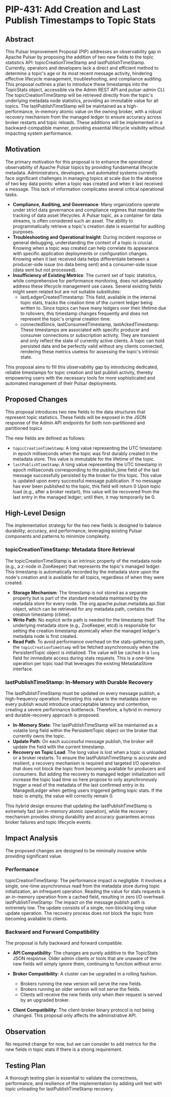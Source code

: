 # PIP-431: Add Creation and Last Publish Timestamps to Topic Stats

## Abstract
This Pulsar Improvement Proposal (PIP) addresses an observability gap in Apache Pulsar by proposing the addition of two new fields to the topic statistics API: topicCreationTimeStamp and lastPublishTimeStamp. Currently, operators and developers lack a direct and efficient method to determine a topic's age or its most recent message activity, hindering effective lifecycle management, troubleshooting, and compliance auditing. This proposal outlines a plan to introduce these timestamps into the TopicStats object, accessible via the Admin REST API and pulsar-admin CLI. The topicCreationTimeStamp will be retrieved directly from the topic's underlying metadata node statistics, providing an immutable value for all topics. The lastPublishTimeStamp will be maintained as a high-performance, in-memory atomic value on the owning broker, with a robust recovery mechanism from the managed ledger to ensure accuracy across broker restarts and topic reloads. These additions will be implemented in a backward-compatible manner, providing essential lifecycle visibility without impacting system performance.

## Motivation
The primary motivation for this proposal is to enhance the operational observability of Apache Pulsar topics by providing fundamental lifecycle metadata. Administrators, developers, and automated systems currently face significant challenges in managing topics at scale due to the absence of two key data points: when a topic was created and when it last received a message. This lack of information complicates several critical operational tasks.

- **Compliance, Auditing, and Governance**: Many organizations operate under strict data governance and compliance regimes that mandate the tracking of data asset lifecycles. A Pulsar topic, as a container for data streams, is often considered such an asset. The ability to programmatically retrieve a topic's creation date is essential for auditing purposes.
- **Troubleshooting and Operational Insight**: During incident response or general debugging, understanding the context of a topic is crucial. Knowing when a topic was created can help correlate its appearance with specific application deployments or configuration changes. Knowing when it last received data helps differentiate between a producer-side issue (no data being sent) and a consumer-side issue (data sent but not processed).
- **Insufficiency of Existing Metrics**:
  The current set of topic statistics, while comprehensive for performance monitoring, does not adequately address these lifecycle management use cases. Several existing fields might seem related but are not suitable substitutes:
  - lastLedgerCreatedTimestamp: This field, available in the internal topic stats, tracks the creation time of the current ledger being written to. Since topics can have many ledgers over their lifetime due to rollovers, this timestamp changes frequently and does not represent the topic's original creation time.
  - connectedSince, lastConsumedTimestamp, lastAckedTimestamp: These timestamps are associated with specific producer and consumer connections or subscription activity. They are transient and only reflect the state of currently active clients. A topic can hold persisted data and be perfectly valid without any clients connected, rendering these metrics useless for assessing the topic's intrinsic state.

This proposal aims to fill this observability gap by introducing dedicated, reliable timestamps for topic creation and last publish activity, thereby empowering users with the necessary tools for more sophisticated and automated management of their Pulsar deployments.

## Proposed Changes
This proposal introduces two new fields to the data structures that represent topic statistics. These fields will be exposed in the JSON response of the Admin API endpoints for both non-partitioned and partitioned topics

The new fields are defined as follows:

- `topicCreationTimeStamp`: A long value representing the UTC timestamp in epoch milliseconds when the topic was first durably created in the metadata store. This value is immutable for the lifetime of the topic.
- `lastPublishTimeStamp`: A long value representing the UTC timestamp in epoch milliseconds corresponding to the publish_time field of the last message successfully persisted by the broker for this topic. This value is updated upon every successful message publication. If no message has ever been published to the topic, this field will return 0 Upon topic load (e.g., after a broker restart), this value will be recovered from the last entry in the managed ledger; until then, it may temporarily be 0.

## High-Level Design
The implementation strategy for the two new fields is designed to balance durability, accuracy, and performance, leveraging existing Pulsar components and patterns to minimize complexity.

### topicCreationTimeStamp: Metadata Store Retrieval
The topicCreationTimeStamp is an intrinsic property of the metadata node (e.g., a z-node in ZooKeeper) that represents the topic's managed ledger. This timestamp is automatically recorded by the metadata store upon the node's creation and is available for all topics, regardless of when they were created.

- **Storage Mechanism**: The timestamp is not stored as a separate property but is part of the standard metadata maintained by the metadata store for every node. The org.apache.pulsar.metadata.api.Stat object, which can be retrieved for any metadata path, contains the creation timestamp (ctime).
- **Write Path**: No explicit write path is needed for the timestamp itself. The underlying metadata store (e.g., ZooKeeper, etcd) is responsible for setting the creation timestamp atomically when the managed ledger's metadata node is first created.
- **Read Path**: To avoid performance overhead on the stats-gathering path, the `topicCreationTimeStamp` will be fetched asynchronously when the PersistentTopic object is initialized. The value will be cached in a `long` field for immediate access during stats requests. This is a one-time operation per topic load that leverages the existing MetadataStore interface.

### lastPublishTimeStamp: In-Memory with Durable Recovery
The lastPublishTimeStamp must be updated on every message publish, a high-frequency operation. Persisting this value to the metadata store on every publish would introduce unacceptable latency and contention, creating a severe performance bottleneck. Therefore, a hybrid in-memory and durable-recovery approach is proposed.

- **In-Memory State**: The lastPublishTimeStamp will be maintained as a volatile long field within the PersistentTopic object on the broker that currently owns the topic.
- **Update Path**: On each successful message publish, the broker will update the field with the current timestamp.
- **Recovery on Topic Load**: The long value is lost when a topic is unloaded or a broker restarts. To ensure the lastPublishTimeStamp is accurate and resilient, a recovery mechanism is required and targeted I/O operation that does not block the topic from becoming available for producers and consumers. But adding the recovery to managed ledger initialization will increase the topic load time so here propose to only asynchronously trigger a read of the metadata of the last confirmed entry in its ManagedLedger when getting users triggered getting topic stats. If the topic is empty, the value will correctly remain 0.

This hybrid design ensures that updating the lastPublishTimeStamp is extremely fast (an in-memory atomic operation), while the recovery mechanism provides strong durability and accuracy guarantees across broker failures and topic lifecycle events.

## Impact Analysis
The proposed changes are designed to be minimally invasive while providing significant value.

### Performance
topicCreationTimeStamp: The performance impact is negligible. It involves a single, one-time asynchronous read from the metadata store during topic initialization, an infrequent operation. Reading the value for stats requests is an in-memory operation from a cached field, resulting in zero I/O overhead.
lastPublishTimeStamp: The impact on the message publish path is extremely low. The update consists of a single, non-blocking long value update operation. The recovery process does not block the topic from becoming available to clients.

### Backward and Forward Compatibility
The proposal is fully backward and forward compatible.

- **API Compatibility**: The changes are purely additive to the TopicStats JSON response. Older admin clients or tools that are unaware of the new fields will simply ignore them, continuing to function without error.
- **Broker Compatibility**: A cluster can be upgraded in a rolling fashion.
    - Brokers running the new version will serve the new fields.
    - Brokers running an older version will not serve the fields.
    - Clients will receive the new fields only when their request is served by an upgraded broker.

- **Client Compatibility**: The client-broker binary protocol is not being changed. This proposal only affects the administrative API.

## Observation

No required change for now, but we can consider to add metrics for the new fields in topic stats if there is a strong requirement.

## Testing Plan
A thorough testing plan is essential to validate the correctness, performance, and resilience of the implementation by adding unit test with topic unloading for lastPublishTimeStamp recovery.